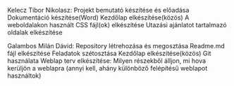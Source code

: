 Kelecz Tibor Nikolasz:
Projekt bemutató készítése és előadása
Dokumentáció készítése(Word)
Kezdőlap elkészítése(közös)
A weboldalakon használt CSS fájl(ok) elkészítése
Utazási ajánlatot tartalmazó oldalak elkészítése


Galambos Milán Dávid:
Repository létrehozása és megosztása
Readme.md fájl elkészítése
Feladatok szétosztása
Kezdőlap elkészítése(közös)
Git használata
Weblap terv elkészítése: Milyen részekből álljon, mi hova kerüljön a weblapra (annyi kell, ahány különböző
felépítésű weblapot használtok)
